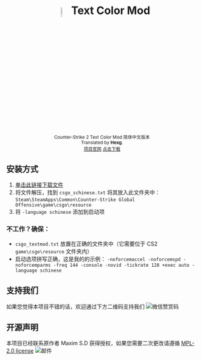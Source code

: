 <h1 align="center">
<sub>
<img  src="https://i.loli.net/2020/11/27/SNhJxraRF3oeq2W.png"
      height=8%
      width=8%>
</sub>
Text Color Mod
</h1>
<p align="center">
<sup>
     Counter-Strike 2 Text Color Mod 简体中文版本
     <br> Translated by <b>Hexg</b>.
     <br><a href="https://csgo.gkd.plus">项目官网</a> <a href="https://ghproxy.com/https://github.com/hexgu/CS2-TextMod/raw/main/workflow/out/CS2-TextMod.zip">点击下载</a>
<br>
</p>


## 安装方式

1. [单击此链接下载文件](https://raw.githubusercontent.com/xPaw/CS2/main/csgo_textmod.txt)
2. 将文件解压，找到 `csgo_schinese.txt` 将其放入此文件夹中： `Steam\SteamApps\Common\Counter-Strike Global Offensive\game\csgo\resource`
3. 将 `-language schinese` 添加到启动项

### 不工作？确保：
- `csgo_textmod.txt` 放置在正确的文件夹中（它需要位于 CS2 `game\csgo\resource` 文件夹内）
- 启动选项拼写正确，这是我的的示例： `-noforcemaccel -noforcemspd -noforcemparms -freq 144 -console -novid -tickrate 128 +exec auto -language schinese`


## 支持我们
如果您觉得本项目不错的话，欢迎通过下方二维码支持我们
![微信赞赏码](https://ts.hexg.uk/wechat.webp "支持我们")


## 开源声明
本项目已经联系原作者 Maxim S.D 获得授权，如果您需要二次更改请遵循 [MPL-2.0 license](https://github.com/hexgu/CSGOTextMod_Simplified-Chinese/blob/main/LICENSE)
![邮件](/pic/mail.png "授权声明")

